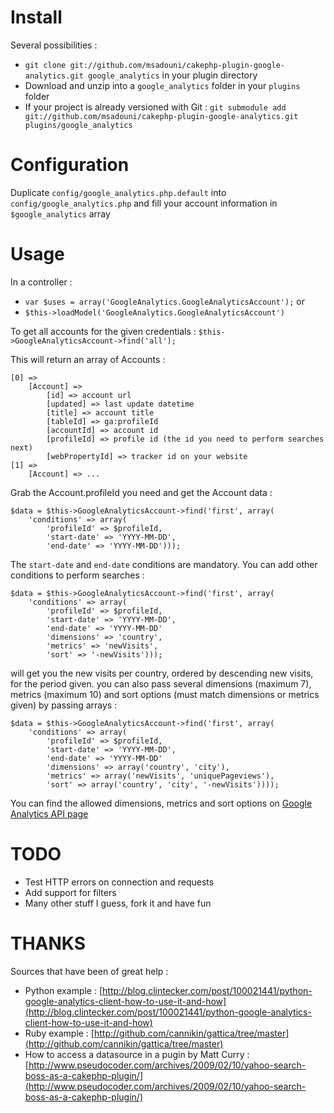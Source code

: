 # Install
Several possibilities :

* `git clone git://github.com/msadouni/cakephp-plugin-google-analytics.git google_analytics` in your plugin directory
* Download and unzip into a `google_analytics` folder in your `plugins` folder
* If your project is already versioned with Git : `git submodule add git://github.com/msadouni/cakephp-plugin-google-analytics.git plugins/google_analytics`

# Configuration
Duplicate `config/google_analytics.php.default` into `config/google_analytics.php` and fill your account information in `$google_analytics` array

# Usage
In a controller :

* `var $uses = array('GoogleAnalytics.GoogleAnalyticsAccount');` or
* `$this->loadModel('GoogleAnalytics.GoogleAnalyticsAccount')`

To get all accounts for the given credentials : `$this->GoogleAnalyticsAccount->find('all');`

This will return an array of Accounts :

    [0] =>
        [Account] =>
            [id] => account url
            [updated] => last update datetime
            [title] => account title
            [tableId] => ga:profileId
            [accountId] => account id
            [profileId] => profile id (the id you need to perform searches next)
            [webPropertyId] => tracker id on your website
    [1] =>
        [Account] => ...


Grab the Account.profileId you need and get the Account data :

    $data = $this->GoogleAnalyticsAccount->find('first', array(
        'conditions' => array(
            'profileId' => $profileId,
            'start-date' => 'YYYY-MM-DD',
            'end-date' => 'YYYY-MM-DD')));

The `start-date` and `end-date` conditions are mandatory. You can add other conditions to perform searches :

    $data = $this->GoogleAnalyticsAccount->find('first', array(
        'conditions' => array(
            'profileId' => $profileId,
            'start-date' => 'YYYY-MM-DD',
            'end-date' => 'YYYY-MM-DD'
            'dimensions' => 'country',
            'metrics' => 'newVisits',
            'sort' => '-newVisits')));

will get you the new visits per country, ordered by descending new visits, for the period given. you can also pass several dimensions (maximum 7), metrics (maximum 10) and sort options (must match dimensions or metrics given) by passing arrays :

    $data = $this->GoogleAnalyticsAccount->find('first', array(
        'conditions' => array(
            'profileId' => $profileId,
            'start-date' => 'YYYY-MM-DD',
            'end-date' => 'YYYY-MM-DD'
            'dimensions' => array('country', 'city'),
            'metrics' => array('newVisits', 'uniquePageviews'),
            'sort' => array('country', 'city', '-newVisits'))));

You can find the allowed dimensions, metrics and sort options on [Google Analytics API page](http://code.google.com/apis/analytics/docs/gdata/1.0/gdataProtocol.html)

# TODO
* Test HTTP errors on connection and requests
* Add support for filters
* Many other stuff I guess, fork it and have fun

# THANKS
Sources that have been of great help :

* Python example : [http://blog.clintecker.com/post/100021441/python-google-analytics-client-how-to-use-it-and-how](http://blog.clintecker.com/post/100021441/python-google-analytics-client-how-to-use-it-and-how)
* Ruby example : [http://github.com/cannikin/gattica/tree/master](http://github.com/cannikin/gattica/tree/master)
* How to access a datasource in a pugin by Matt Curry : [http://www.pseudocoder.com/archives/2009/02/10/yahoo-search-boss-as-a-cakephp-plugin/](http://www.pseudocoder.com/archives/2009/02/10/yahoo-search-boss-as-a-cakephp-plugin/)